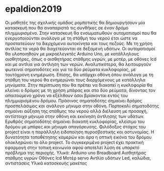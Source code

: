 # epaldion2019

Οι μαθητές της σχολικής ομάδας ρομποτικής θα δημιουργήσουν μία κατασκευή που θα αναπαριστά τις συνθήκες σε έναν δρόμο πλημμυρισμένο. Στην κατασκευή θα ενσωματωθούν αυτοματισμοί που θα ενεργοποιούνται ανάλογα με τη στάθμη του νερού έτσι ώστε να προστατεύουν τα διερχόμενα αυτοκίνητα και τους πεζούς. Με τη χρήση αντλίας τα νερά θα διοχετεύονται σε δεξαμενή υδάτων. Οι αυτοματισμοί θα υλοποιηθούν με μικροελεγκτές Arduino Uno, με κατάλληλους αισθητήρες, όπως  ο αισθητήρας στάθμης υγρών, με μοτέρ, με οθόνες lcd και με αντλία για άντληση των νερών.
Αναλυτικότερα, θα λειτουργούν φωτεινοί σηματοδότες και για τα δύο ρεύματα κυκλοφορίας, με ταυτόχρονη ενημέρωση. Επίσης, θα υπάρχει οθόνη όπου ανάλογα με τη στάθμη του νερού θα ενημερώνει τους διερχόμενους με κατάλληλα μηνύματα. Στην περίπτωση που θα πρέπει να διακοπεί η κυκλοφορία θα κλείνει ο δρόμος με τη χρήση μπάρας και στα δύο ρεύματα, δίνοντας τον απαιτούμενο χρόνο να εξέλθουν όσοι βρίσκονται εντός του πλημμυρισμένου δρόμου. 
Πράσινος σηματοδότης σημαίνει δρόμος προσπελάσιμος και ανάλογο μήνυμα στην οθόνη. Πορτοκαλί σηματοδότης σημαίνει αύξηση της στάθμης του νερού αλλά διέλευση με προσοχή, αντίστοιχο μήνυμα στην οθόνη και εκκίνηση άντλησης των υδάτων. Ερυθρός σηματοδότης σημαίνει διακοπή κυκλοφορίας, κλείσιμο του δρόμου με μπάρες και μήνυμα απαγόρευσης.
Φιλόδοξος στόχος του project είναι η παράλληλη ειδοποίηση πυροσβεστικής και αστυνομίας. Η δυνατότητα τοποθέτησης καμερών και άρα η οπτική εικόνα του δρόμου ολοκληρώνει το όλο project. 
Το συγκεκριμένο project έχει πρακτική εφαρμογή στην τοπική κοινωνία αφού αποτελεί λύση σε υπαρκτό πρόβλημα της περιοχής.
Υλικά:
Arduino uno
Breadboard
Αισθητήρας στάθμης υγρών
Οθόνες lcd
Μοτέρ servo
Αντλία υδάτων
Led, καλώδια, αντιστάσεις
Υλικά κατασκευής μακέτας
